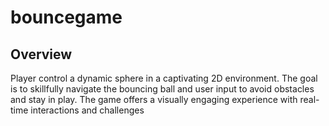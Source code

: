 # bouncegame

## Overview

Player control a dynamic sphere in a captivating 2D environment. The goal is to skillfully navigate the bouncing ball and user input to avoid obstacles and stay in play. The game offers a visually engaging experience with real-time interactions and challenges
